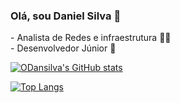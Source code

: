 ### Olá, sou Daniel Silva :wave:
<span>- Analista de Redes e infraestrutura</span> :student:<br/>
<span>- Desenvolvedor Júnior</span> :baby:

[![ODansilva's GitHub stats](https://github-readme-stats.vercel.app/api?username=ODansilva&count_private=true&show_icons=true&theme=midnight-purple)](https://github.com/ODansilva/github-readme-stats)

[![Top Langs](https://github-readme-stats.vercel.app/api/top-langs/?username=ODansilva&layout=compact)](https://github.com/ODansilva/github-readme-stats)
